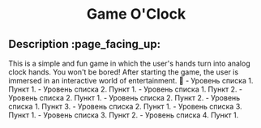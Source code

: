 <h1 align=center>Game O'Clock</h1>
<h2>Description :page_facing_up:</h2>
This is a simple and fun game in which the user's hands turn into analog clock hands. You won't be bored!
After starting the game, the user is immersed in an interactive world of entertainment. &#128126;
- Уровень списка 1. Пункт 1.
    - Уровень списка 2. Пункт 1.
- Уровень списка 1. Пункт 2.
    - Уровень списка 2. Пункт 1.
    - Уровень списка 2. Пункт 2.
- Уровень списка 1. Пункт 3.
    - Уровень списка 2. Пункт 1.
        - Уровень списка 3. Пункт 1.
        - Уровень списка 3. Пункт 2.
           - Уровень списка 4. Пункт 1.
